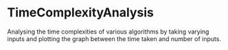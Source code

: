 # TimeComplexityAnalysis
Analysing the time complexities of various algorithms by taking varying inputs and plotting the graph between the time taken and number of inputs.
